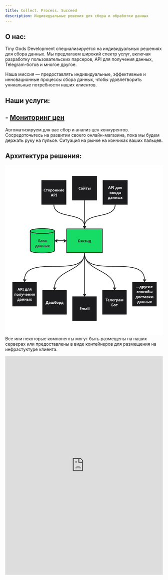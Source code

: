 ```yaml
---
title: Collect. Process. Succeed
description: Индивидуальные решения для сбора и обработки данных
---
```



## О нас:

Tiny Gods Development специализируется на индивидуальных решениях для сбора данных. Мы предлагаем широкий спектр услуг, включая разработку пользовательских парсеров, API для получения данных, Telegram-ботов и многое другое.

Наша миссия — предоставлять индивидуальные, эффективные и инновационные процессы сбора данных, чтобы удовлетворить уникальные потребности наших клиентов.

## Наши услуги:

## - [Мониторинг цен](/ru/price-monitoring/)
Автоматизируем для вас сбор и анализ цен конкурентов. Сосредоточьтесь на развитии своего онлайн-магазина, пока мы будем держать руку на пульсе. Ситуация на рынке на кончиках ваших пальцев.

## Архитектура решения:
![Solution architecture](/images/SA-ru.jpg)
Все или некоторые компоненты могут быть размещены на наших серверах или предоставлены в виде контейнеров для размещения на инфрастуктуре клиента.

<iframe class="airtable-embed" src="https://airtable.com/embed/appnzmRUtyRqKiKbK/pagitBKa2vrKz7Ytx/form" frameborder="0" onmousewheel="" width="100%" height="700" style="background: transparent; border: 0px solid #ccc;"></iframe>
